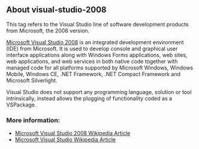 ## About visual-studio-2008

This tag refers to the Visual Studio line of software development products from Microsoft, the 2008 version.

[Microsoft Visual Studio 2008](http://msdn.microsoft.com/en-US/vstudio/ff606383) is an integrated development environment (IDE) from Microsoft. It is used to develop console and graphical user interface applications along with Windows Forms applications, web sites, web applications, and web services in both native code together with managed code for all platforms supported by Microsoft Windows, Windows Mobile, Windows CE, .NET Framework, .NET Compact Framework and Microsoft Silverlight.

Visual Studio does not support any programming language, solution or tool intrinsically, instead allows the plugging of functionality coded as a VSPackage.

### More information:

*   [Microsoft Visual Studio 2008 Wikipedia Article](http://en.wikipedia.org/wiki/Visual_Studio_2010#Visual_Studio_2008)
*   [Microsoft Visual Studio Wikipedia Article](http://en.wikipedia.org/wiki/Microsoft_Visual_Studio)